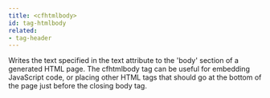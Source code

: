 ```yaml
---
title: <cfhtmlbody>
id: tag-htmlbody
related:
- tag-header
---
```


Writes the text specified in the text attribute to the 'body' section of a generated HTML page.
The cfhtmlbody tag can be useful for embedding JavaScript code, or placing other HTML tags that should go at the bottom
of the page just before the closing body tag.
